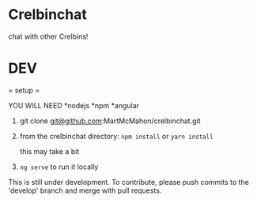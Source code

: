 # Crelbinchat

chat with other Crelbins!

# DEV

= setup =

YOU WILL NEED
	*nodejs
	*npm
	*angular

1) git clone git@github.com:MartMcMahon/crelbinchat.git

2) from the crelbinchat directory:
	`npm install`
	or 
	`yarn install`

	this may take a bit

3) `ng serve`
	to run it locally

This is still under development. To contribute, please push commits to the 'develop' branch and merge with pull requests.
